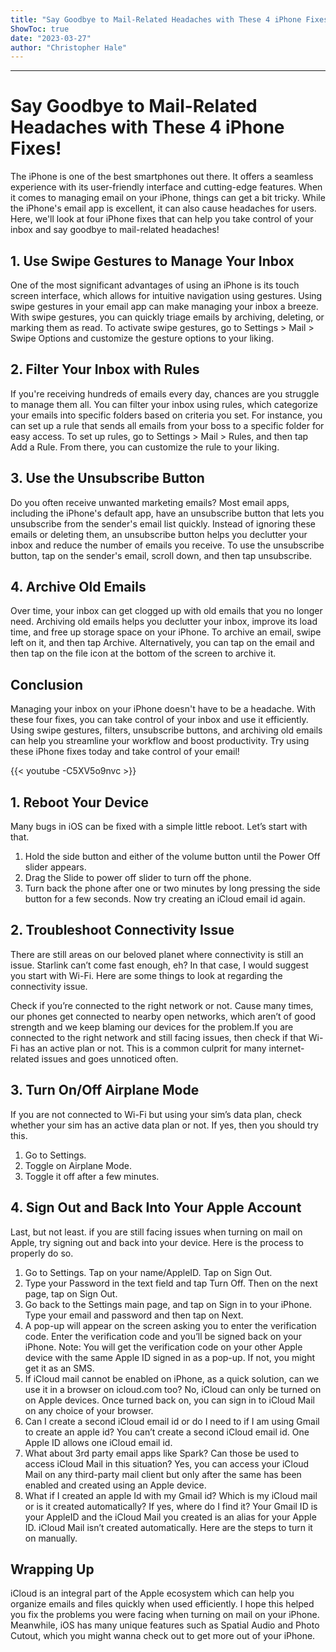 ```yaml
---
title: "Say Goodbye to Mail-Related Headaches with These 4 iPhone Fixes!"
ShowToc: true 
date: "2023-03-27"
author: "Christopher Hale"
---
```

*****
# Say Goodbye to Mail-Related Headaches with These 4 iPhone Fixes!

The iPhone is one of the best smartphones out there. It offers a seamless experience with its user-friendly interface and cutting-edge features. When it comes to managing email on your iPhone, things can get a bit tricky. While the iPhone's email app is excellent, it can also cause headaches for users. Here, we'll look at four iPhone fixes that can help you take control of your inbox and say goodbye to mail-related headaches!

## 1. Use Swipe Gestures to Manage Your Inbox

One of the most significant advantages of using an iPhone is its touch screen interface, which allows for intuitive navigation using gestures. Using swipe gestures in your email app can make managing your inbox a breeze. With swipe gestures, you can quickly triage emails by archiving, deleting, or marking them as read. To activate swipe gestures, go to Settings > Mail > Swipe Options and customize the gesture options to your liking.

## 2. Filter Your Inbox with Rules

If you're receiving hundreds of emails every day, chances are you struggle to manage them all. You can filter your inbox using rules, which categorize your emails into specific folders based on criteria you set. For instance, you can set up a rule that sends all emails from your boss to a specific folder for easy access. To set up rules, go to Settings > Mail > Rules, and then tap Add a Rule. From there, you can customize the rule to your liking.

## 3. Use the Unsubscribe Button

Do you often receive unwanted marketing emails? Most email apps, including the iPhone's default app, have an unsubscribe button that lets you unsubscribe from the sender's email list quickly. Instead of ignoring these emails or deleting them, an unsubscribe button helps you declutter your inbox and reduce the number of emails you receive. To use the unsubscribe button, tap on the sender's email, scroll down, and then tap unsubscribe.

## 4. Archive Old Emails

Over time, your inbox can get clogged up with old emails that you no longer need. Archiving old emails helps you declutter your inbox, improve its load time, and free up storage space on your iPhone. To archive an email, swipe left on it, and then tap Archive. Alternatively, you can tap on the email and then tap on the file icon at the bottom of the screen to archive it.

## Conclusion

Managing your inbox on your iPhone doesn't have to be a headache. With these four fixes, you can take control of your inbox and use it efficiently. Using swipe gestures, filters, unsubscribe buttons, and archiving old emails can help you streamline your workflow and boost productivity. Try using these iPhone fixes today and take control of your email!

{{< youtube -C5XV5o9nvc >}} 



## 1. Reboot Your Device


Many bugs in iOS can be fixed with a simple little reboot. Let’s start with that.
1. Hold the side button and either of the volume button until the Power Off slider appears. 
2. Drag the Slide to power off slider to turn off the phone.
3. Turn back the phone after one or two minutes by long pressing the side button for a few seconds.
Now try creating an iCloud email id again. 

 
## 2. Troubleshoot Connectivity Issue


There are still areas on our beloved planet where connectivity is still an issue. Starlink can’t come fast enough, eh? In that case, I would suggest you start with Wi-Fi. Here are some things to look at regarding the connectivity issue.

 
Check if you’re connected to the right network or not. Cause many times, our phones get connected to nearby open networks, which aren’t of good strength and we keep blaming our devices for the problem.If you are connected to the right network and still facing issues, then check if that Wi-Fi has an active plan or not. This is a common culprit for many internet-related issues and goes unnoticed often.
 
## 3. Turn On/Off Airplane Mode


If you are not connected to Wi-Fi but using your sim’s data plan, check whether your sim has an active data plan or not. If yes, then you should try this.
1. Go to Settings.
2. Toggle on Airplane Mode.
3. Toggle it off after a few minutes.

 
## 4. Sign Out and Back Into Your Apple Account


Last, but not least. if you are still facing issues when turning on mail on Apple, try signing out and back into your device. Here is the process to properly do so.
1. Go to Settings. Tap on your name/AppleID. Tap on Sign Out.
2. Type your Password in the text field and tap Turn Off. Then on the next page, tap on Sign Out.
3. Go back to the Settings main page, and tap on Sign in to your iPhone. Type your email and password and then tap on Next.
4. A pop-up will appear on the screen asking you to enter the verification code. Enter the verification code and you’ll be signed back on your iPhone.
Note: You will get the verification code on your other Apple device with the same Apple ID signed in as a pop-up. If not, you might get it as an SMS.
1. If iCloud mail cannot be enabled on iPhone, as a quick solution, can we use it in a browser on icloud.com too?
No, iCloud can only be turned on on Apple devices. Once turned back on, you can sign in to iCloud Mail on any choice of your browser.
2. Can I create a second iCloud email id or do I need to if I am using Gmail to create an apple id?
You can’t create a second iCloud email id. One Apple ID allows one iCloud email id.
3. What about 3rd party email apps like Spark? Can those be used to access iCloud Mail in this situation?
Yes, you can access your iCloud Mail on any third-party mail client but only after the same has been enabled and created using an Apple device.
4. What if I created an apple Id with my Gmail id? Which is my iCloud mail or is it created automatically? If yes, where do I find it?
Your Gmail ID is your AppleID and the iCloud Mail you created is an alias for your Apple ID. iCloud Mail isn’t created automatically. Here are the steps to turn it on manually.

 
## Wrapping Up


iCloud is an integral part of the Apple ecosystem which can help you organize emails and files quickly when used efficiently. I hope this helped you fix the problems you were facing when turning on mail on your iPhone. Meanwhile, iOS has many unique features such as Spatial Audio and Photo Cutout, which you might wanna check out to get more out of your iPhone.





